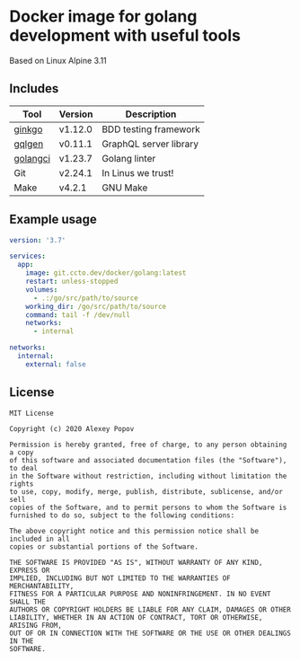 # Docker image for golang development with useful tools
Based on Linux Alpine 3.11

## Includes
| Tool                                                  | Version | Description            |
|-------------------------------------------------------|---------|------------------------|
| [ginkgo](https://github.com/onsi/ginkgo)              | v1.12.0 | BDD testing framework  |
| [gqlgen](https://github.com/99designs/gqlgen)         | v0.11.1 | GraphQL server library |
| [golangci](https://github.com/golangci/golangci-lint) | v1.23.7 | Golang linter          |
| Git                                                   | v2.24.1 | In Linus we trust!     |
| Make                                                  | v4.2.1  | GNU Make               |

## Example usage
```yaml
version: '3.7'

services:
  app:
    image: git.ccto.dev/docker/golang:latest
    restart: unless-stopped
    volumes:
      - .:/go/src/path/to/source
    working_dir: /go/src/path/to/source
    command: tail -f /dev/null
    networks:
      - internal

networks:
  internal:
    external: false
```

## License

```
MIT License

Copyright (c) 2020 Alexey Popov

Permission is hereby granted, free of charge, to any person obtaining a copy
of this software and associated documentation files (the "Software"), to deal
in the Software without restriction, including without limitation the rights
to use, copy, modify, merge, publish, distribute, sublicense, and/or sell
copies of the Software, and to permit persons to whom the Software is
furnished to do so, subject to the following conditions:

The above copyright notice and this permission notice shall be included in all
copies or substantial portions of the Software.

THE SOFTWARE IS PROVIDED "AS IS", WITHOUT WARRANTY OF ANY KIND, EXPRESS OR
IMPLIED, INCLUDING BUT NOT LIMITED TO THE WARRANTIES OF MERCHANTABILITY,
FITNESS FOR A PARTICULAR PURPOSE AND NONINFRINGEMENT. IN NO EVENT SHALL THE
AUTHORS OR COPYRIGHT HOLDERS BE LIABLE FOR ANY CLAIM, DAMAGES OR OTHER
LIABILITY, WHETHER IN AN ACTION OF CONTRACT, TORT OR OTHERWISE, ARISING FROM,
OUT OF OR IN CONNECTION WITH THE SOFTWARE OR THE USE OR OTHER DEALINGS IN THE
SOFTWARE.
```
